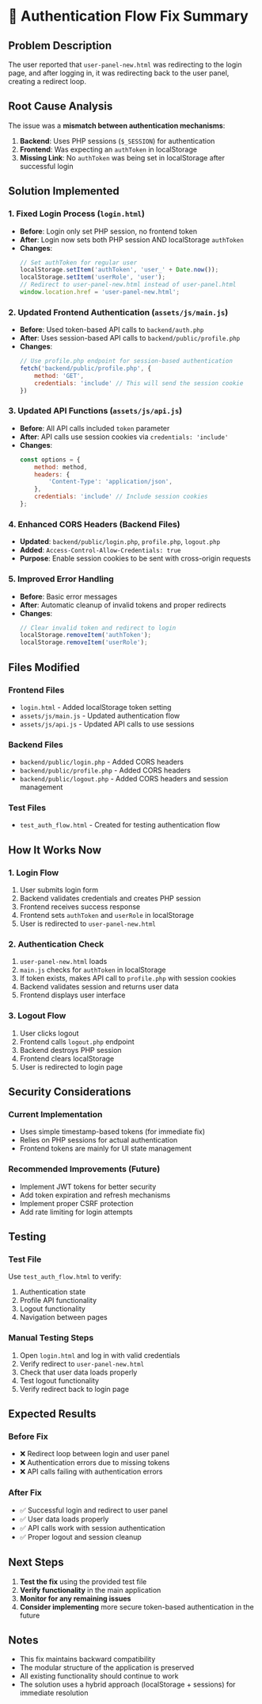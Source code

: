 # 🔐 Authentication Flow Fix Summary

## Problem Description
The user reported that `user-panel-new.html` was redirecting to the login page, and after logging in, it was redirecting back to the user panel, creating a redirect loop.

## Root Cause Analysis
The issue was a **mismatch between authentication mechanisms**:

1. **Backend**: Uses PHP sessions (`$_SESSION`) for authentication
2. **Frontend**: Was expecting an `authToken` in localStorage
3. **Missing Link**: No `authToken` was being set in localStorage after successful login

## Solution Implemented

### 1. Fixed Login Process (`login.html`)
- **Before**: Login only set PHP session, no frontend token
- **After**: Login now sets both PHP session AND localStorage `authToken`
- **Changes**:
  ```javascript
  // Set authToken for regular user
  localStorage.setItem('authToken', 'user_' + Date.now());
  localStorage.setItem('userRole', 'user');
  // Redirect to user-panel-new.html instead of user-panel.html
  window.location.href = 'user-panel-new.html';
  ```

### 2. Updated Frontend Authentication (`assets/js/main.js`)
- **Before**: Used token-based API calls to `backend/auth.php`
- **After**: Uses session-based API calls to `backend/public/profile.php`
- **Changes**:
  ```javascript
  // Use profile.php endpoint for session-based authentication
  fetch('backend/public/profile.php', {
      method: 'GET',
      credentials: 'include' // This will send the session cookie
  })
  ```

### 3. Updated API Functions (`assets/js/api.js`)
- **Before**: All API calls included `token` parameter
- **After**: API calls use session cookies via `credentials: 'include'`
- **Changes**:
  ```javascript
  const options = {
      method: method,
      headers: {
          'Content-Type': 'application/json',
      },
      credentials: 'include' // Include session cookies
  };
  ```

### 4. Enhanced CORS Headers (Backend Files)
- **Updated**: `backend/public/login.php`, `profile.php`, `logout.php`
- **Added**: `Access-Control-Allow-Credentials: true`
- **Purpose**: Enable session cookies to be sent with cross-origin requests

### 5. Improved Error Handling
- **Before**: Basic error messages
- **After**: Automatic cleanup of invalid tokens and proper redirects
- **Changes**:
  ```javascript
  // Clear invalid token and redirect to login
  localStorage.removeItem('authToken');
  localStorage.removeItem('userRole');
  ```

## Files Modified

### Frontend Files
- `login.html` - Added localStorage token setting
- `assets/js/main.js` - Updated authentication flow
- `assets/js/api.js` - Updated API calls to use sessions

### Backend Files
- `backend/public/login.php` - Added CORS headers
- `backend/public/profile.php` - Added CORS headers
- `backend/public/logout.php` - Added CORS headers and session management

### Test Files
- `test_auth_flow.html` - Created for testing authentication flow

## How It Works Now

### 1. Login Flow
1. User submits login form
2. Backend validates credentials and creates PHP session
3. Frontend receives success response
4. Frontend sets `authToken` and `userRole` in localStorage
5. User is redirected to `user-panel-new.html`

### 2. Authentication Check
1. `user-panel-new.html` loads
2. `main.js` checks for `authToken` in localStorage
3. If token exists, makes API call to `profile.php` with session cookies
4. Backend validates session and returns user data
5. Frontend displays user interface

### 3. Logout Flow
1. User clicks logout
2. Frontend calls `logout.php` endpoint
3. Backend destroys PHP session
4. Frontend clears localStorage
5. User is redirected to login page

## Security Considerations

### Current Implementation
- Uses simple timestamp-based tokens (for immediate fix)
- Relies on PHP sessions for actual authentication
- Frontend tokens are mainly for UI state management

### Recommended Improvements (Future)
- Implement JWT tokens for better security
- Add token expiration and refresh mechanisms
- Implement proper CSRF protection
- Add rate limiting for login attempts

## Testing

### Test File
Use `test_auth_flow.html` to verify:
1. Authentication state
2. Profile API functionality
3. Logout functionality
4. Navigation between pages

### Manual Testing Steps
1. Open `login.html` and log in with valid credentials
2. Verify redirect to `user-panel-new.html`
3. Check that user data loads properly
4. Test logout functionality
5. Verify redirect back to login page

## Expected Results

### Before Fix
- ❌ Redirect loop between login and user panel
- ❌ Authentication errors due to missing tokens
- ❌ API calls failing with authentication errors

### After Fix
- ✅ Successful login and redirect to user panel
- ✅ User data loads properly
- ✅ API calls work with session authentication
- ✅ Proper logout and session cleanup

## Next Steps

1. **Test the fix** using the provided test file
2. **Verify functionality** in the main application
3. **Monitor for any remaining issues**
4. **Consider implementing** more secure token-based authentication in the future

## Notes

- This fix maintains backward compatibility
- The modular structure of the application is preserved
- All existing functionality should continue to work
- The solution uses a hybrid approach (localStorage + sessions) for immediate resolution

